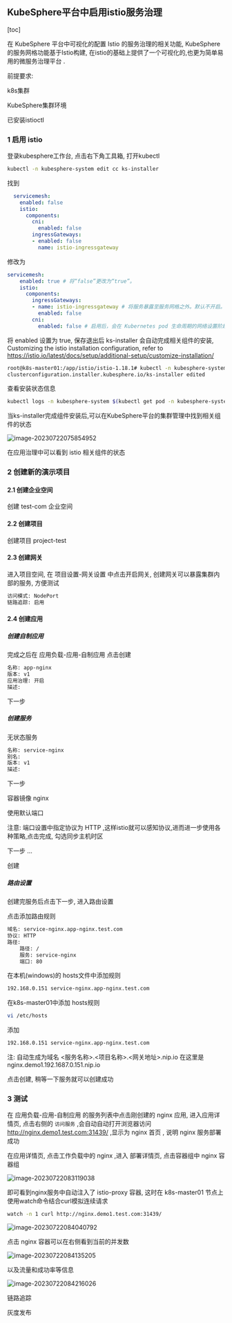 ## KubeSphere平台中启用istio服务治理

[toc]

在 KubeSphere 平台中可视化的配置 Istio 的服务治理的相关功能, KubeSphere的服务网格功能基于Istio构建, 在istio的基础上提供了一个可视化的,也更为简单易用的微服务治理平台 .

前提要求: 

k8s集群

KubeSphere集群环境

已安装istioctl



### 1 启用 istio

登录kubesphere工作台, 点击右下角工具箱, 打开kubectl

```bash
kubectl -n kubesphere-system edit cc ks-installer
```

找到

```yaml
  servicemesh:
    enabled: false
    istio:
      components:
        cni:
          enabled: false
        ingressGateways:
        - enabled: false
          name: istio-ingressgateway
```

修改为

```yaml
servicemesh:
    enabled: true # 将“false”更改为“true”。
    istio:
      components:
        ingressGateways:
        - name: istio-ingressgateway # 将服务暴露至服务网格之外。默认不开启。
          enabled: false
        cni:
          enabled: false # 启用后，会在 Kubernetes pod 生命周期的网络设置阶段完成 Istio 网格的 pod 流量转发设置工作。
```

将 enabled 设置为 true, 保存退出后 ks-installer 会自动完成相关组件的安装, Customizing the istio installation configuration, refer to https://istio.io/latest/docs/setup/additional-setup/customize-installation/

```bash
root@k8s-master01:/app/istio/istio-1.18.1# kubectl -n kubesphere-system edit cc ks-installer
clusterconfiguration.installer.kubesphere.io/ks-installer edited
```

查看安装状态信息

```bash
kubectl logs -n kubesphere-system $(kubectl get pod -n kubesphere-system -l 'app in (ks-install, ks-installer)' -o jsonpath='{.items[0].metadata.name}') -f
```

当ks-installer完成组件安装后,可以在KubeSphere平台的集群管理中找到相关组件的状态

![image-20230722075854952](assets/006_kubesphere中启用istio/image-20230722075854952.png)

在应用治理中可以看到 istio 相关组件的状态





### 2 创建新的演示项目

#### 2.1 创建企业空间

创建 test-com 企业空间



#### 2.2 创建项目

创建项目 project-test



#### 2.3 创建网关

进入项目空间, 在 项目设置-网关设置 中点击开启网关, 创建网关可以暴露集群内部的服务, 方便测试

```bash
访问模式: NodePort
链路追踪: 启用
```



#### 2.4 创建应用

##### 创建自制应用

完成之后在 应用负载-应用-自制应用 点击创建

```bash
名称: app-nginx
版本: v1
应用治理: 开启
描述: 
```

下一步 



##### 创建服务

无状态服务

```bash
名称: service-nginx
别名:
版本: v1
描述:
```

下一步

容器镜像 nginx

使用默认端口

注意: 端口设置中指定协议为 HTTP ,这样istio就可以感知协议,进而进一步使用各种策略,点击完成, 勾选同步主机时区

下一步 ...

创建



##### 路由设置

创建完服务后点击下一步, 进入路由设置

点击添加路由规则

```bash
域名: service-nginx.app-nginx.test.com
协议: HTTP
路径:
	路径: /
	服务: service-nginx
	端口: 80
```

在本机(windows)的 hosts文件中添加规则

```bash
192.168.0.151 service-nginx.app-nginx.test.com
```

在k8s-master01中添加 hosts规则

```bash
vi /etc/hosts
```

添加

```bash
192.168.0.151 service-nginx.app-nginx.test.com
```

注: 自动生成为域名 <服务名称>.<项目名称>.<网关地址>.nip.io 在这里是 nginx.demo1.192.1687.0.151.nip.io



点击创建, 稍等一下服务就可以创建成功



### 3 测试

在 应用负载-应用-自制应用 的服务列表中点击刚创建的 nginx 应用, 进入应用详情页, 点击右侧的 `访问服务` ,会自动自动打开浏览器访问  http://nginx.demo1.test.com:31439/  ,显示为 nginx 首页 , 说明 nginx 服务部署成功

在应用详情页, 点击工作负载中的 nginx ,进入 部署详情页, 点击容器组中 nginx 容器组

![image-20230722083119038](assets/006_kubesphere中启用istio/image-20230722083119038.png)

即可看到nginx服务中自动注入了 istio-proxy 容器, 这时在 k8s-master01 节点上使用watch命令结合curl模拟连续请求

```bash
watch -n 1 curl http://nginx.demo1.test.com:31439/
```

![image-20230722084040792](assets/006_kubesphere中启用istio/image-20230722084040792.png)

点击 nginx 容器可以在右侧看到当前的并发数

![image-20230722084135205](assets/006_kubesphere中启用istio/image-20230722084135205.png)

以及流量和成功率等信息

![image-20230722084216026](assets/006_kubesphere中启用istio/image-20230722084216026.png)



链路追踪





灰度发布

